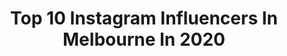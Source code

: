 ---
title: Top 10 Instagram Influencers In Melbourne In 2020
description: Identify the most popular Instagram accounts on inBeat.
platform: Instagram
profiles:
  - username: "thomas_bellchambers"
    fullname: >-
      Thomas Bellchambers
    location: "Australia"
    followers: 30385
    engagement: 730
    commentsToLikes: 0.010225
    avatar: "https://scontent-atl3-1.cdninstagram.com/v/t51.2885-19/s320x320/53430075_397311514399420_5094236954321485824_n.jpg?_nc_ht=scontent-atl3-1.cdninstagram.com&_nc_ohc=d3alhG07UHMAX9E2uxD&oh=275677a25bd5188ffc8a96b61b3d48ea&oe=5EB92E73"
    verified: true
    hashtags: "#summerofracing, #politixmenswear, #tiwiminis, #caufield"
  - username: "visualsbydf"
    fullname: >-
      df
    location: "Australia"
    followers: 4228
    engagement: 2542
    commentsToLikes: 0.036421
    avatar: "https://scontent-lhr8-1.cdninstagram.com/v/t51.2885-19/s320x320/49441604_287635562110791_1498875545432096768_n.jpg?_nc_ht=scontent-lhr8-1.cdninstagram.com&_nc_ohc=9yhmtrg5fkQAX-Akorv&oh=2931aaf5160ec9ec14b395c4b9b7888e&oe=5EBC3D54"
    verified: false
    hashtags: ""
  - username: "keenan.te"
    fullname: >-
      Keenan Te
    location: "Australia"
    followers: 27359
    engagement: 824
    commentsToLikes: 0.139494
    avatar: "https://scontent-ams4-1.cdninstagram.com/v/t51.2885-19/s320x320/89481725_1894496250849655_6080413496191746048_n.jpg?_nc_ht=scontent-ams4-1.cdninstagram.com&_nc_ohc=G2cGKU0RlhkAX_nRbSj&oh=c0cebdc9aae006098f808ad351ff7a83&oe=5EBAE939"
    verified: false
    hashtags: "#brunomars, #chrisbrown, #victorious, #sidehustle"
  - username: "julianjoseduarte"
    fullname: >-
      JULIAN JOSE DUARTE 🇨🇱🇵🇹
    location: "Australia"
    followers: 5090
    engagement: 3475
    commentsToLikes: 0.113859
    avatar: "https://scontent-ams4-1.cdninstagram.com/v/t51.2885-19/s320x320/83417866_161970671766292_7098436048035774464_n.jpg?_nc_ht=scontent-ams4-1.cdninstagram.com&_nc_ohc=b89bWMafQZgAX_8IoML&oh=b5f1e6fd86164921c24edf59297e2354&oe=5EBD1583"
    verified: false
    hashtags: "#duet, #xyzbca, #xybca, #helpme"
  - username: "ajsecic"
    fullname: >-
      Alisha
    location: "Australia"
    followers: 3075
    engagement: 3571
    commentsToLikes: 0.189016
    avatar: "https://scontent-ams4-1.cdninstagram.com/v/t51.2885-19/s320x320/62266400_732258010523418_5658787036463628288_n.jpg?_nc_ht=scontent-ams4-1.cdninstagram.com&_nc_ohc=FgGr3J4acogAX_mH9Ky&oh=3bdad133c1a3ea9cbc26008973489885&oe=5E87BC73"
    verified: false
    hashtags: "#undiscovered, #jeffreestar, #thelist, #hoodedeyesmakeup"
  - username: "keep.calm.and.mommy.on"
    fullname: >-
      Nadine
    location: "Australia"
    followers: 68400
    engagement: 1185
    commentsToLikes: 0.097980
    avatar: "https://scontent-ams4-1.cdninstagram.com/v/t51.2885-19/s320x320/81551773_1655586531247357_452940211584761856_n.jpg?_nc_ht=scontent-ams4-1.cdninstagram.com&_nc_ohc=8Gsp1fRqEjcAX8IzP3J&oh=a66921090fbcd88cc37edfe965464f26&oe=5E96F989"
    verified: false
    hashtags: "#classygirl, #styleoftheday, #lookoftheday, #whowhatwearing"
  - username: "tshadelrosario"
    fullname: >-
      𝐓𝐈𝐒𝐇 💓 𝐋𝐈𝐅𝐄 / 𝐒𝐓𝐘𝐋𝐄 & 𝐁𝐄𝐀𝐔𝐓𝐘
    location: "Australia"
    followers: 26340
    engagement: 1621
    commentsToLikes: 0.051029
    avatar: "https://scontent-ams4-1.cdninstagram.com/v/t51.2885-19/s320x320/89685875_508991236660910_1484400569341706240_n.jpg?_nc_ht=scontent-ams4-1.cdninstagram.com&_nc_ohc=IIU5Jciqn4MAX8nWRIk&oh=0eddfb8cb929d76fdca1032dd9e4bdd7&oe=5EB98A78"
    verified: false
    hashtags: "#oscarwylee, #hapakristin, #myeotd, #tbt"
  - username: "parisbishop__"
    fullname: >-
      Paris Bishop 👼🏼🦋
    location: "Australia"
    followers: 140847
    engagement: 513
    commentsToLikes: 0.080923
    avatar: "https://scontent-ams4-1.cdninstagram.com/v/t51.2885-19/s320x320/53796726_401062997360053_5642402629582585856_n.jpg?_nc_ht=scontent-ams4-1.cdninstagram.com&_nc_ohc=Z5fQWVaPByEAX9k5K7C&oh=68e2ac7bec88cb3f572e79ed066767ed&oe=5EBB4AD9"
    verified: false
    hashtags: "#wbpromotion, #moombafestival2020, #nationalinstituteofdramaticarts, #nidaopen"
  - username: "mackhorton"
    fullname: >-
      uoʇɹoɥ ʞɔɐɯ
    location: "Australia"
    followers: 75269
    engagement: 521
    commentsToLikes: 0.123439
    avatar: "https://scontent-ams4-1.cdninstagram.com/v/t51.2885-19/s320x320/29093604_164955307649971_3413808386758672384_n.jpg?_nc_ht=scontent-ams4-1.cdninstagram.com&_nc_ohc=0reIFuUXPgMAX8_X3OV&oh=4d3e8d447d24ae59001729cf98b0e4c1&oe=5EB7F116"
    verified: true
    hashtags: "#olympicsunleashed, #tokyo2020, #seinfeld, #topgun"
  - username: "mikayla_stevens.06"
    fullname: >-
      MIKAYLA STEVENS
    location: "Australia"
    followers: 40986
    engagement: 778
    commentsToLikes: 0.038972
    avatar: "https://scontent-ams4-1.cdninstagram.com/v/t51.2885-19/s320x320/87309035_839605363117877_8285079359518146560_n.jpg?_nc_ht=scontent-ams4-1.cdninstagram.com&_nc_ohc=luRAvqpiu1cAX_YifHI&oh=ecb743be26b44bd6f7a16378af31bdfb&oe=5EBB376B"
    verified: false
    hashtags: "#modelling, #groupshoot, #picturesnme, #ajcophotography"
---